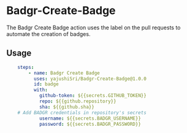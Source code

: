 # Badgr-Create-Badge
The Badgr Create Badge action uses the label on the pull requests to automate the creation of badges.

## Usage

```yaml
    steps:
        - name: Badgr Create Badge
          uses: yajushiSri/Badgr-Create-Badge@1.0.0
          id: badge
          with:
            github-token: ${{secrets.GITHUB_TOKEN}}
            repo: ${{github.repository}}
            sha: ${{github.sha}}
    # Add BADGR credentials in repository's secrets        
            username: ${{secrets.BADGR_USERNAME}}
            password: ${{secrets.BADGR_PASSWORD}}
```